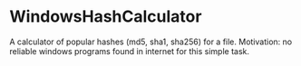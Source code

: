 WindowsHashCalculator
=====================

A calculator of popular hashes (md5, sha1, sha256) for a file. Motivation: no reliable windows programs found in internet for this simple task.
